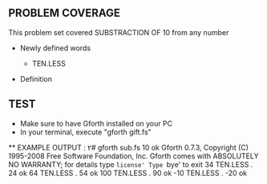 ## PROBLEM COVERAGE ##

This problem set covered SUBSTRACTION OF 10 from any number

- Newly defined words
   - TEN.LESS
    
- Definition 

## TEST ##

- Make sure to have Gforth installed on your PC
- In your terminal, execute "gforth gift.fs"

** EXAMPLE OUTPUT :
    ٢# gforth sub.fs
10 ok
Gforth 0.7.3, Copyright (C) 1995-2008 Free Software Foundation, Inc.
Gforth comes with ABSOLUTELY NO WARRANTY; for details type `license'
Type `bye' to exit
34 TEN.LESS . 24  ok
64 TEN.LESS . 54  ok
100 TEN.LESS . 90  ok
-10 TEN.LESS . -20  ok
